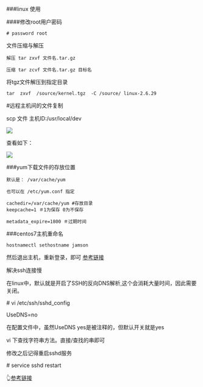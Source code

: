 ###linux 使用

####修改root用户密码

```
# password root

```

文件压缩与解压

```
解压 tar zxvf 文件名.tar.gz

压缩 tar zcvf 文件名.tar.gz 目标名

```
将tgz文件解压到指定目录

	tar  zxvf  /source/kernel.tgz  -C /source/ linux-2.6.29



#远程主机间的文件复制

scp 文件 主机ID:/usr/local/dev

![](http://p2ehgqigv.bkt.clouddn.com/18-2-1/5615871.jpg)

查看如下：

![](http://p2ehgqigv.bkt.clouddn.com/18-2-1/63776057.jpg)


###yum下载文件的存放位置

```
默认是： /var/cache/yum

也可以在 /etc/yum.conf 指定

cachedir=/var/cache/yum #存放目录
keepcache=1 ＃1为保存 0为不保存

metadata_expire=1800 ＃过期时间  
```


###centos7主机重命名

```
hostnamectl sethostname jamson
```
然后退出主机，重新登录，即可
[参考链接 ](http://www.linuxidc.com/Linux/2017-03/141355.htm)



解决ssh连接慢

在linux中，默认就是开启了SSH的反向DNS解析,这个会消耗大量时间，因此需要关闭。

\# vi /etc/ssh/sshd_config

UseDNS=no

在配置文件中，虽然UseDNS yes是被注释的，但默认开关就是yes

vi 下查找字符串方法。直接/查找的串即可


修改之后记得重启sshd服务

\# service sshd restart

👆[参考链接](http://blog.csdn.net/doiido/article/details/43793391)






